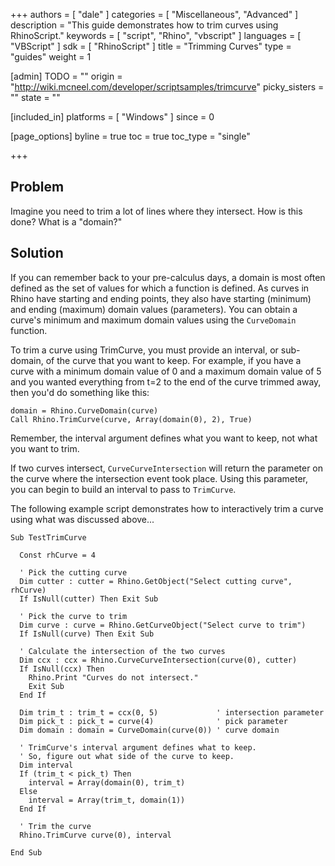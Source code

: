 +++
authors = [ "dale" ]
categories = [ "Miscellaneous", "Advanced" ]
description = "This guide demonstrates how to trim curves using RhinoScript."
keywords = [ "script", "Rhino", "vbscript" ]
languages = [ "VBScript" ]
sdk = [ "RhinoScript" ]
title = "Trimming Curves"
type = "guides"
weight = 1

[admin]
TODO = ""
origin = "http://wiki.mcneel.com/developer/scriptsamples/trimcurve"
picky_sisters = ""
state = ""

[included_in]
platforms = [ "Windows" ]
since = 0

[page_options]
byline = true
toc = true
toc_type = "single"

+++

 
## Problem

Imagine you need to trim a lot of lines where they intersect.  How is this done?  What is a "domain?"

## Solution

If you can remember back to your pre-calculus days, a domain is most often defined as the set of values for which a function is defined.  As curves in Rhino have starting and ending points, they also have starting (minimum) and ending (maximum) domain values (parameters).  You can obtain a curve's minimum and maximum domain values using the `CurveDomain` function.

To trim a curve using TrimCurve, you must provide an interval, or sub-domain, of the curve that you want to keep.  For example, if you have a curve with a minimum domain value of 0 and a maximum domain value of 5 and you wanted everything from t=2 to the end of the curve trimmed away, then you'd do something like this:

```vbnet
domain = Rhino.CurveDomain(curve)
Call Rhino.TrimCurve(curve, Array(domain(0), 2), True)
```

Remember, the interval argument defines what you want to keep, not what you want to trim.

If two curves intersect, `CurveCurveIntersection` will return the parameter on the curve where the intersection event took place.  Using this parameter, you can begin to build an interval to pass to `TrimCurve`.

The following example script demonstrates how to interactively trim a curve using what was discussed above...

```vbnet
Sub TestTrimCurve

  Const rhCurve = 4

  ' Pick the cutting curve
  Dim cutter : cutter = Rhino.GetObject("Select cutting curve", rhCurve)
  If IsNull(cutter) Then Exit Sub

  ' Pick the curve to trim    
  Dim curve : curve = Rhino.GetCurveObject("Select curve to trim")
  If IsNull(curve) Then Exit Sub

  ' Calculate the intersection of the two curves      
  Dim ccx : ccx = Rhino.CurveCurveIntersection(curve(0), cutter)
  If IsNull(ccx) Then
    Rhino.Print "Curves do not intersect."
    Exit Sub
  End If

  Dim trim_t : trim_t = ccx(0, 5)             ' intersection parameter
  Dim pick_t : pick_t = curve(4)              ' pick parameter
  Dim domain : domain = CurveDomain(curve(0)) ' curve domain

  ' TrimCurve's interval argument defines what to keep.
  ' So, figure out what side of the curve to keep.
  Dim interval
  If (trim_t < pick_t) Then
    interval = Array(domain(0), trim_t)
  Else
    interval = Array(trim_t, domain(1))
  End If

  ' Trim the curve
  Rhino.TrimCurve curve(0), interval

End Sub
```
